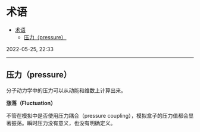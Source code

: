 # 术语

- [术语](#术语)
  - [压力（pressure）](#压力pressure)

2022-05-25, 22:33
***

## 压力（pressure）

分子动力学中的压力可以从动能和维数上计算出来。

**涨落（Fluctuation）**

不管在模拟中是否使用压力耦合（pressure coupling），模拟盒子的压力值都会显著振荡。瞬时压力没有意义，也没有明确定义。